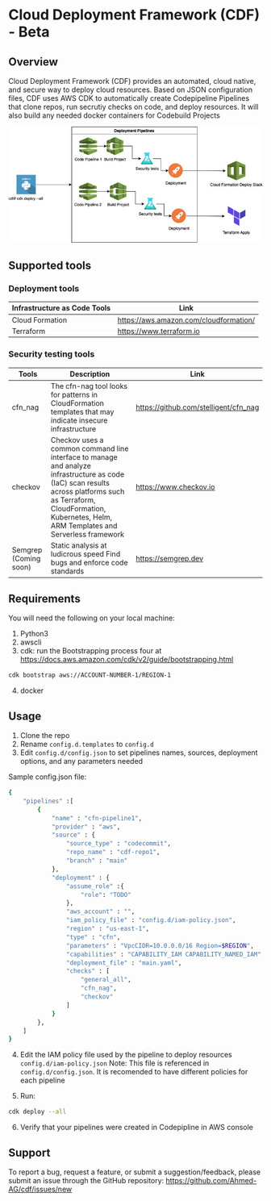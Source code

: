 # Cloud Deployment Framework (CDF) - Beta
## Overview
Cloud Deployment Framework (CDF) provides an automated, cloud native, and secure way to deploy cloud resources. 
Based on JSON configuration files, CDF uses AWS CDK to automatically create Codepipeline Pipelines that clone repos, run secrutiy checks on code, and deploy resources. It will also build any needed docker containers for Codebuild Projects

![alt text](https://github.com/Ahmed-AG/cdf/blob/main/cdf.jpg?raw=true)

## Supported tools
### Deployment tools
Infrastructure as Code Tools  | Link |
--- | --- |
Cloud Formation | https://aws.amazon.com/cloudformation/
Terraform | https://www.terraform.io

### Security testing tools
Tools | Description | Link |
--- | --- | --- |
cfn_nag | The cfn-nag tool looks for patterns in CloudFormation templates that may indicate insecure infrastructure | https://github.com/stelligent/cfn_nag
checkov | Checkov uses a common command line interface to manage and analyze infrastructure as code (IaC) scan results across platforms such as Terraform, CloudFormation, Kubernetes, Helm, ARM Templates and Serverless framework | https://www.checkov.io
Semgrep (Coming soon) | Static analysis at ludicrous speed Find bugs and enforce code standards | https://semgrep.dev

## Requirements
You will need the following on your local machine:
1. Python3
2. awscli
3. cdk: run the Bootstrapping process four at https://docs.aws.amazon.com/cdk/v2/guide/bootstrapping.html
```bash
cdk bootstrap aws://ACCOUNT-NUMBER-1/REGION-1
```
4. docker

## Usage
 1. Clone the repo
 2. Rename `config.d.templates` to `config.d`
 3. Edit `config.d/config.json` to set pipelines names, sources, deployment options, and any parameters needed

Sample config.json file:

```bash
{
    "pipelines" :[
        {
            "name" : "cfn-pipeline1",
            "provider" : "aws",
            "source" : {
                "source_type" : "codecommit",
                "repo_name" : "cdf-repo1",
                "branch" : "main"
            },
            "deployment" : {
                "assume_role" :{
                    "role": "TODO"
                },
                "aws_account" : "",
                "iam_policy_file" : "config.d/iam-policy.json",
                "region" : "us-east-1",
                "type" : "cfn",
                "parameters" : "VpcCIDR=10.0.0.0/16 Region=$REGION",
                "capabilities" : "CAPABILITY_IAM CAPABILITY_NAMED_IAM",
                "deployment_file" : "main.yaml",
                "checks" : [
                    "general_all",
                    "cfn_nag", 
                    "checkov"
                ]
            }
        },
    ]
}
```
4. Edit the IAM policy file used by the pipeline to deploy resources `config.d/iam-policy.json`
   Note: This file is referenced in `config.d/config.json`. It is recomended to have different policies for each pipeline

5. Run:
```bash
cdk deploy --all
```
6. Verify that your pipelines were created in Codepipline in AWS console

## Support
To report a bug, request a feature, or submit a suggestion/feedback, please submit an issue through the GitHub repository: https://github.com/Ahmed-AG/cdf/issues/new